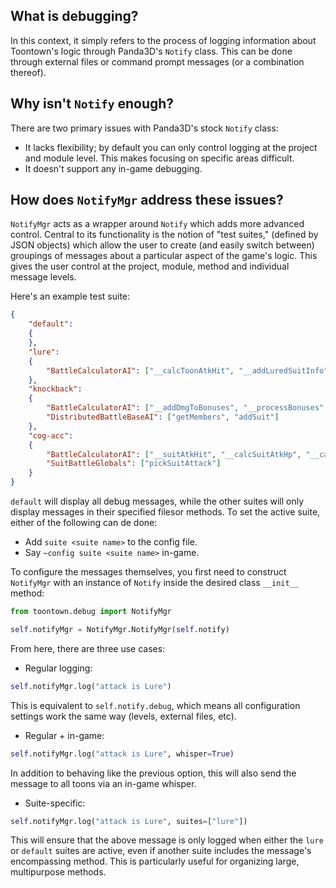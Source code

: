 ## What is debugging?

In this context, it simply refers to the process of logging information about Toontown's logic through Panda3D's `Notify` class. This can be done through external files or command prompt messages (or a combination thereof).

## Why isn't `Notify` enough?

There are two primary issues with Panda3D's stock `Notify` class:

- It lacks flexibility; by default you can only control logging at the project and module level. This makes focusing on specific areas difficult.
- It doesn't support any in-game debugging.

## How does `NotifyMgr` address these issues?

`NotifyMgr` acts as a wrapper around `Notify` which adds more advanced control. Central to its functionality is the notion of "test suites," (defined by JSON objects) which allow the user to create (and easily switch between) groupings of messages about a particular aspect of the game's logic. This gives the user control at the project, module, method and individual message levels.

Here's an example test suite:


```json
{
    "default":
    {
    },
    "lure":
    {
        "BattleCalculatorAI": ["__calcToonAtkHit", "__addLuredSuitInfo"]
    },
    "knockback":
    {
        "BattleCalculatorAI": ["__addDmgToBonuses", "__processBonuses", "__postProcessToonAttacks", "__initRound"],
        "DistributedBattleBaseAI": ["getMembers", "addSuit"]
    },
    "cog-acc":
    {
        "BattleCalculatorAI": ["__suitAtkHit", "__calcSuitAtkHp", "__calcSuitTarget"],
        "SuitBattleGlobals": ["pickSuitAttack"]
    }
}
```

`default` will display all debug messages, while the other suites will only display messages in their specified filesor methods. To set the active suite, either of the following can de done:

- Add `suite <suite name>` to the config file.
- Say `~config suite <suite name>` in-game.

To configure the messages themselves, you first need to construct `NotifyMgr` with an instance of `Notify` inside the desired class `__init__` method:

```python
from toontown.debug import NotifyMgr

self.notifyMgr = NotifyMgr.NotifyMgr(self.notify)
```

From here, there are three use cases:

- Regular logging:

```python
self.notifyMgr.log("attack is Lure")
```

This is equivalent to `self.notify.debug`, which means all configuration settings work the same way (levels, external files, etc).

- Regular + in-game:

```python
self.notifyMgr.log("attack is Lure", whisper=True)
```

In addition to behaving like the previous option, this will also send the message to all toons via an in-game whisper.

- Suite-specific:

```python
self.notifyMgr.log("attack is Lure", suites=["lure"])
```

This will ensure that the above message is only logged when either the `lure` or `default` suites are active, even if another suite includes the message's encompassing method. This is particularly useful for organizing large, multipurpose methods.
